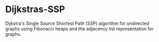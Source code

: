 # Dijkstras-SSP
Dijkstra's Single Source Shortest Path (SSP) algorithm for undirected graphs using Fibonacci heaps and the adjacency list representation for graphs.    
